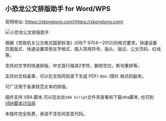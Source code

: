 ## 小恐龙公文排版助手 for Word/WPS

官网地址:  [https://xkonglong.com](https://xkonglong.com)

![小恐龙公文排版助手](https://gw.xkonglong.com/img/xklbanner.jpg)

根据《党政机关公文格式国家标准》(GB/T 9704—2012)的格式要求，快速设置页面版式、快速设置常用文字格式、插入常用符号、版头、版记、公文页码、红线等。

支持对文字的快速排版，中文首行缩进2字符、删除空白，断句重排等。

支持对文档盖章、可以在文档同目录下生成 PDF/ doc /图片 格式的副本。

可广泛用于各类规范文本的排版。

插件支持 VBA 脚本,可以在此处`VBA Script`文件夹查看和下载vba脚本, 也可到 [VBA脚本讨论组](https://github.com/xkonglong/gw/discussions)

本插件完全免费，承诺不含任何恶意代码。


